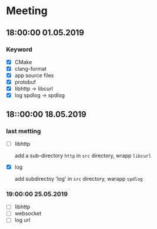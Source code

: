 # Meeting

## 18:00:00 01.05.2019

### Keyword

- [x] CMake 
- [x] clang-format
- [x] app source files
- [x] protobuf
- [x] libhttp -> libcurl
- [x] log spdlog -> spdlog

## 18::00:00 18.05.2019

### last metting

- [ ] libhttp
  
  add a sub-directory `http` in `src` directory, wrapp `libcurl`

- [x] log
  
  add subdirectoy 'log' in `src` directory, warapp `spdlog`

### 19:00:00 25.05.2019

- [ ] libhttp
- [ ] websocket
- [ ] log url